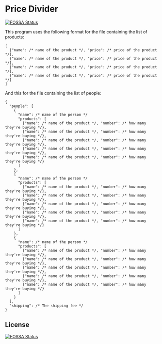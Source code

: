 # Price Divider
[![FOSSA Status](https://app.fossa.io/api/projects/git%2Bgithub.com%2FZekromaster%2FPriceDivider.svg?type=shield)](https://app.fossa.io/projects/git%2Bgithub.com%2FZekromaster%2FPriceDivider?ref=badge_shield)


This program uses the following format for the file containing the list of products:
```
[
  {"name": /* name of the product */, "price": /* price of the product */},
  {"name": /* name of the product */, "price": /* price of the product */},
  {"name": /* name of the product */, "price": /* price of the product */},
  {"name": /* name of the product */, "price": /* price of the product */}
]
```

And this for the file containing the list of people:
```
{
  "people": [
    {
      "name": /* name of the person */
      "products": [
        {"name": /* name of the product */, "number": /* how many they're buying */},
        {"name": /* name of the product */, "number": /* how many they're buying */},
        {"name": /* name of the product */, "number": /* how many they're buying */},
        {"name": /* name of the product */, "number": /* how many they're buying */},
        {"name": /* name of the product */, "number": /* how many they're buying */}
      ]
    },
    {
      "name": /* name of the person */
      "products": [
        {"name": /* name of the product */, "number": /* how many they're buying */},
        {"name": /* name of the product */, "number": /* how many they're buying */},
        {"name": /* name of the product */, "number": /* how many they're buying */},
        {"name": /* name of the product */, "number": /* how many they're buying */},
        {"name": /* name of the product */, "number": /* how many they're buying */}
      ]
    },
    {
      "name": /* name of the person */
      "products": [
        {"name": /* name of the product */, "number": /* how many they're buying */},
        {"name": /* name of the product */, "number": /* how many they're buying */},
        {"name": /* name of the product */, "number": /* how many they're buying */},
        {"name": /* name of the product */, "number": /* how many they're buying */},
        {"name": /* name of the product */, "number": /* how many they're buying */}
      ]
    }
  ],
  "shipping": /* The shipping fee */
}
```


## License
[![FOSSA Status](https://app.fossa.io/api/projects/git%2Bgithub.com%2FZekromaster%2FPriceDivider.svg?type=large)](https://app.fossa.io/projects/git%2Bgithub.com%2FZekromaster%2FPriceDivider?ref=badge_large)